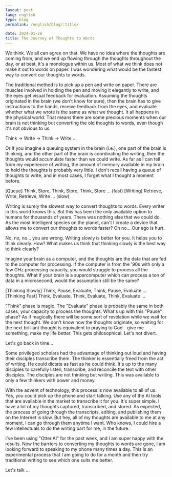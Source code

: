 ```yaml
---
layout: post
lang: english
type: blog
permalink: /english/blog/:title/

date: 2024-01-28
title: The Journey of Thoughts to Words
---
```


We think. We all can agree on that. We have no idea where the thoughts are coming from, and we end up flowing through the thoughts throughout the day, or at best, it's a monologue within us. Most of what we think does not make it out to words on paper. I was wondering what would be the fastest way to convert our thoughts to words.

The traditional method is to pick up a pen and write on paper. There are muscles involved in holding the pen and moving it elegantly to write, and the eyes get visual feedback for evaluation. Assuming the thoughts originated in the brain (we don't know for sure), then the brain has to give instructions to the hands, receive feedback from the eyes, and evaluate whether what we wrote is the same as what we thought. It all happens in the physical world. That means there are some precious moments when our brain is not thinking but converting the old thoughts to words, even though it's not obvious to us.

Think -> Write -> Think -> Write ...

Or if you imagine a queuing system in the brain (i.e.), one part of the brain is thinking, and the other part of the brain is coordinating the writing, then the thoughts would accumulate faster than we could write. As far as I can tell from my experience of writing, the amount of memory available in my brain to hold the thoughts is probably very little. I don't recall having a queue of thoughts to write, and in most cases, I forget what I thought a moment before.

[Queue] Think, Store, Think, Store, Think, Store ... (fast)
[Writing] Retrieve, Write, Retrieve, Write ... (slow)

Writing is surely the slowest way to convert thoughts to words. Every writer in this world knows this. But this has been the only available option to humans for thousands of years. There was nothing else that we could do. As the most intelligent species on the planet, can't I create a device that allows me to convert our thoughts to words faster? Oh no... Our ego is hurt.

No, no, no... you are wrong. Writing slowly is better for you. It helps you to think clearly. How? What makes us think that thinking slowly is the best way to think clearly?

Imagine your brain as a computer, and the thoughts are the data that are fed to the computer for processing. If the computer is from the '90s with only a few GHz processing capacity, you would struggle to process all the thoughts. What if your brain is a supercomputer which can process a ton of data in a microsecond, would the assumption still be the same?

[Thinking Slowly] Think, Pause, Evaluate, Think, Pause, Evaluate ...
[Thinking Fast] Think, Evaluate, Think, Evaluate, Think, Evaluate ...

"Think" phase is magic. The "Evaluate" phase is probably the same in both cases, your capacity to process the thoughts. What's up with this "Pause" phase? As if magically there will be some sort of revelation while we wait for the next thought. We don't know how the thoughts originate, so waiting for the next brilliant thought is equivalent to praying to God - give me something, make my life better. This gets philosophical. Let's not divert.

Let's go back in time...

Some privileged scholars had the advantage of thinking out loud and having their disciples transcribe them. The thinker is essentially freed from the act of writing. He could dictate as fast as he could think. It's up to the many disciples to carefully listen, transcribe, and reconcile the text with other disciples. The disciples are not thinking but writing. This was available to only a few thinkers with power and money.

With the advent of technology, this process is now available to all of us. Yes, you could pick up the phone and start talking. Use any of the AI tools that are available in the market to transcribe it for you. It's super simple. I have a lot of my thoughts captured, transcribed, and stored. As expected, the process of going through the transcripts, editing, and publishing them on the Internet is slow. But hey, all of my thoughts are available to me at any moment. I can go through them anytime I want. Who knows, I could hire a few intellectuals to do the writing part for me, in the future.

I've been using "Otter.AI" for the past week, and I am super happy with the results. Now the barriers to converting my thoughts to words are gone, I am looking forward to speaking to my phone many times a day. This is an experimental process that I am going to do for a month and then try traditional writing to see which one suits me better.

Let's talk ...

